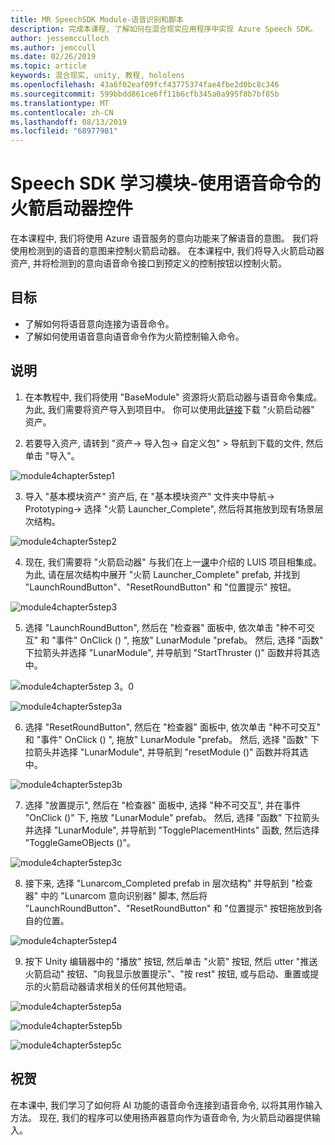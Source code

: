 ```yaml
---
title: MR SpeechSDK Module-语音识别和脚本
description: 完成本课程, 了解如何在混合现实应用程序中实现 Azure Speech SDK。
author: jessemcculloch
ms.author: jemccull
ms.date: 02/26/2019
ms.topic: article
keywords: 混合现实, unity, 教程, hololens
ms.openlocfilehash: 43a6f02eaf09fcf43775374fae4fbe2d0bc8c346
ms.sourcegitcommit: 599bbdd861ce6ff11b6cfb345a0a995f8b7bf85b
ms.translationtype: MT
ms.contentlocale: zh-CN
ms.lasthandoff: 08/13/2019
ms.locfileid: "68977981"
---
```

# <a name="speech-sdk-learning-module---rocket-launcher-control-using-speech-commands"></a>Speech SDK 学习模块-使用语音命令的火箭启动器控件

在本课程中, 我们将使用 Azure 语音服务的意向功能来了解语音的意图。 我们将使用检测到的语音的意图来控制火箭启动器。 在本课程中, 我们将导入火箭启动器资产, 并将检测到的意向语音命令接口到预定义的控制按钮以控制火箭。 

## <a name="objectives"></a>目标

- 了解如何将语音意向连接为语音命令。
- 了解如何使用语音意向语音命令作为火箭控制输入命令。

## <a name="instructions"></a>说明
1. 在本教程中, 我们将使用 "BaseModule" 资源将火箭启动器与语音命令集成。 为此, 我们需要将资产导入到项目中。 你可以使用此[链接](https://github.com/microsoft/MixedRealityLearning/releases/tag/1.2)下载 "火箭启动器" 资产。 

2. 若要导入资产, 请转到 "资产-> 导入包-> 自定义包" > 导航到下载的文件, 然后单击 "导入"。

![module4chapter5step1](images/module4chapter5step1.PNG)

3. 导入 "基本模块资产" 资产后, 在 "基本模块资产" 文件夹中导航-> Prototyping-> 选择 "火箭 Launcher_Complete", 然后将其拖放到现有场景层次结构。

![module4chapter5step2](images/module4chapter5step2.PNG)

4. 现在, 我们需要将 "火箭启动器" 与我们在上一[课](mrlearning-speechSDK-ch4.md)中介绍的 LUIS 项目相集成。 为此, 请在层次结构中展开 "火箭 Launcher_Complete" prefab, 并找到 "LaunchRoundButton"、"ResetRoundButton" 和 "位置提示" 按钮。

![module4chapter5step3](images/module4chapter5step3.PNG)

5. 选择 "LaunchRoundButton", 然后在 "检查器" 面板中, 依次单击 "种不可交互" 和 "事件" OnClick () ", 拖放" LunarModule "prefab。 然后, 选择 "函数" 下拉箭头并选择 "LunarModule", 并导航到 "StartThruster ()" 函数并将其选中。

![module4chapter5step 3。0](images/module4chapter5step3.0.PNG)

![module4chapter5step3a](images/module4chapter5step3a.PNG)

6. 选择 "ResetRoundButton", 然后在 "检查器" 面板中, 依次单击 "种不可交互" 和 "事件" OnClick () ", 拖放" LunarModule "prefab。 然后, 选择 "函数" 下拉箭头并选择 "LunarModule", 并导航到 "resetModule ()" 函数并将其选中。

![module4chapter5step3b](images/module4chapter5step3b.PNG)

7. 选择 "放置提示", 然后在 "检查器" 面板中, 选择 "种不可交互", 并在事件 "OnClick ()" 下, 拖放 "LunarModule" prefab。 然后, 选择 "函数" 下拉箭头并选择 "LunarModule", 并导航到 "TogglePlacementHints" 函数, 然后选择 "ToggleGameOBjects ()"。

![module4chapter5step3c](images/module4chapter5step3c.PNG)

8.  接下来, 选择 "Lunarcom_Completed prefab in 层次结构" 并导航到 "检查器" 中的 "Lunarcom 意向识别器" 脚本, 然后将 "LaunchRoundButton"、"ResetRoundButton" 和 "位置提示" 按钮拖放到各自的位置。

![module4chapter5step4](images/module4chapter5step4.PNG)

9. 按下 Unity 编辑器中的 "播放" 按钮, 然后单击 "火箭" 按钮, 然后 utter "推送火箭启动" 按钮、"向我显示放置提示"、"按 rest" 按钮, 或与启动、重置或提示的火箭启动器请求相关的任何其他短语。

![module4chapter5step5a](images/module4chapter5step5a.PNG)

![module4chapter5step5b](images/module4chapter5step5b.PNG)

![module4chapter5step5c](images/module4chapter5step5c.PNG)

## <a name="congratulations"></a>祝贺

在本课中, 我们学习了如何将 AI 功能的语音命令连接到语音命令, 以将其用作输入方法。 现在, 我们的程序可以使用扬声器意向作为语音命令, 为火箭启动器提供输入。

